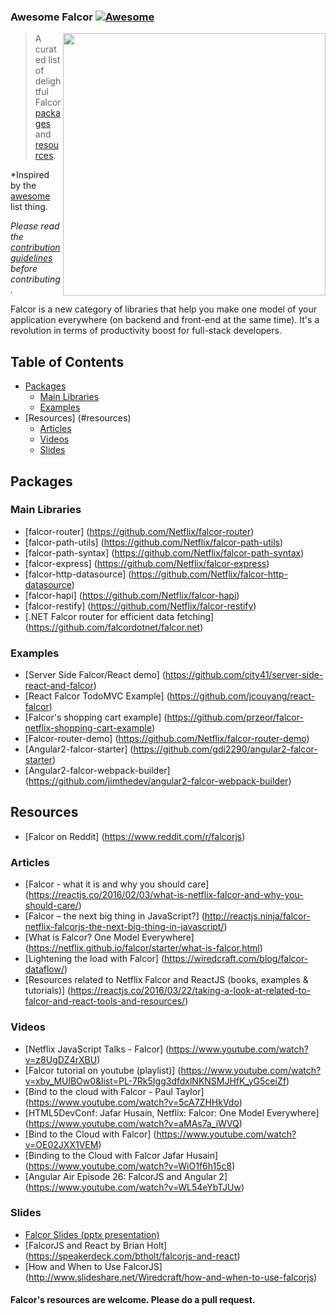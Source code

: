 ### **Awesome Falcor** [![Awesome](https://cdn.rawgit.com/sindresorhus/awesome/d7305f38d29fed78fa85652e3a63e154dd8e8829/media/badge.svg)](https://github.com/sindresorhus/awesome)

[<img src="http://test.przeorski.pl/falcorjs.jpg" align="right" width="420">](http://test.przeorski.pl/falcorjs.jpg)

> A curated list of delightful Falcor [packages](#packages) and [resources](#resources).

*Inspired by the [awesome](https://github.com/sindresorhus/awesome) list thing.

*Please read the [contribution guidelines](contributing.md) before contributing.*


Falcor is a new category of libraries that help you make one model of your application everywhere (on backend and front-end at the same time). It's a revolution in terms of productivity boost for full-stack developers.



## Table of Contents

- [Packages](#packages)
	- [Main Libraries](#main-libraries)
	- [Examples](#examples)
- [Resources] (#resources)
	- [Articles](#articles)
	- [Videos](#videos)
	- [Slides](#slides)

## Packages
### Main Libraries
* [falcor-router] (https://github.com/Netflix/falcor-router)
* [falcor-path-utils] (https://github.com/Netflix/falcor-path-utils)
* [falcor-path-syntax] (https://github.com/Netflix/falcor-path-syntax)
* [falcor-express] (https://github.com/Netflix/falcor-express)
* [falcor-http-datasource] (https://github.com/Netflix/falcor-http-datasource)
* [falcor-hapi] (https://github.com/Netflix/falcor-hapi)
* [falcor-restify] (https://github.com/Netflix/falcor-restify)
* [.NET Falcor router for efficient data fetching] (https://github.com/falcordotnet/falcor.net)

### Examples
* [Server Side Falcor/React demo] (https://github.com/city41/server-side-react-and-falcor)
* [React Falcor TodoMVC Example] (https://github.com/jcouyang/react-falcor)
* [Falcor's shopping cart example] (https://github.com/przeor/falcor-netflix-shopping-cart-example)
* [Falcor-router-demo] (https://github.com/Netflix/falcor-router-demo)
* [Angular2-falcor-starter] (https://github.com/gdi2290/angular2-falcor-starter)
* [Angular2-falcor-webpack-builder] (https://github.com/jimthedev/angular2-falcor-webpack-builder)

## Resources

* [Falcor on Reddit] (https://www.reddit.com/r/falcorjs)

### Articles
* [Falcor - what it is and why you should care] (https://reactjs.co/2016/02/03/what-is-netflix-falcor-and-why-you-should-care/)
* [Falcor – the next big thing in JavaScript?] (http://reactjs.ninja/falcor-netflix-falcorjs-the-next-big-thing-in-javascript/)
* [What is Falcor? One Model Everywhere] (https://netflix.github.io/falcor/starter/what-is-falcor.html)
* [Lightening the load with Falcor] (https://wiredcraft.com/blog/falcor-dataflow/)
* [Resources related to Netflix Falcor and ReactJS (books, examples & tutorials)] (https://reactjs.co/2016/03/22/taking-a-look-at-related-to-falcor-and-react-tools-and-resources/)

### Videos
* [Netflix JavaScript Talks - Falcor] (https://www.youtube.com/watch?v=z8UgDZ4rXBU)
* [Falcor tutorial on youtube (playlist)] (https://www.youtube.com/watch?v=xby_MUlBOw0&list=PL-7Rk5Igg3dfdxlNKNSMJHfK_yG5ceiZf)
* [Bind to the cloud with Falcor - Paul Taylor] (https://www.youtube.com/watch?v=5cA7ZHHkVdo)
* [HTML5DevConf: Jafar Husain, Netflix: Falcor: One Model Everywhere] (https://www.youtube.com/watch?v=aMAs7a_iWVQ)
* [Bind to the Cloud with Falcor] (https://www.youtube.com/watch?v=OE02JXX1VEM)
* [Binding to the Cloud with Falcor Jafar Husain] (https://www.youtube.com/watch?v=WiO1f6h15c8)
* [Angular Air Episode 26: FalcorJS and Angular 2] (https://www.youtube.com/watch?v=WL54eYbTJUw)

### Slides
* [Falcor Slides (pptx presentation)](https://drive.google.com/file/d/0B7zweKma2uL1c1pNbTVGbjlLdnc/view)
* [FalcorJS and React by Brian Holt] (https://speakerdeck.com/btholt/falcorjs-and-react)
* [How and When to Use FalcorJS] (http://www.slideshare.net/Wiredcraft/how-and-when-to-use-falcorjs)


#### Falcor's resources are welcome. Please do a pull request.
